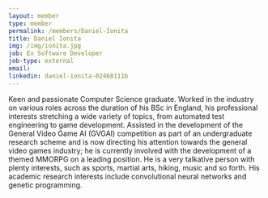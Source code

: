 ```yaml
---
layout: member
type: member
permalink: /members/Daniel-Ionita
title: Daniel Ionita
img: /img/ionita.jpg
job: Ex Software Developer
job-type: external
email: 
linkedin: daniel-ionita-02468111b
---
```


Keen and passionate Computer Science graduate. Worked in the industry on various roles across the duration of his BSc in England, his professional interests stretching a wide variety of topics, from automated test engineering to game development. Assisted in the development of the General Video Game AI (GVGAI) competition as part of an undergraduate research scheme and is now directing his attention towards the general video games industry; he is currently involved with the development of a themed MMORPG on a leading position. He is a very talkative person with plenty interests, such as sports, martial arts, hiking, music and so forth. His academic research interests include convolutional neural networks and genetic programming.